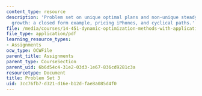 ```yaml
---
content_type: resource
description: 'Problem set on unique optimal plans and non-unique steady states, optimal
  growth: a closed form example, pricing iPhones, and cyclical paths.'
file: /media/courses/14-451-dynamic-optimization-methods-with-applications-fall-2009/3cc76fb7d321d16eb12dfae8a085d4f0_MIT14_451F09_pset3.pdf
file_type: application/pdf
learning_resource_types:
- Assignments
ocw_type: OCWFile
parent_title: Assignments
parent_type: CourseSection
parent_uid: 6b6d54c4-31e2-03d3-1e67-836cd9281c3a
resourcetype: Document
title: Problem Set 3
uid: 3cc76fb7-d321-d16e-b12d-fae8a085d4f0
---
```

